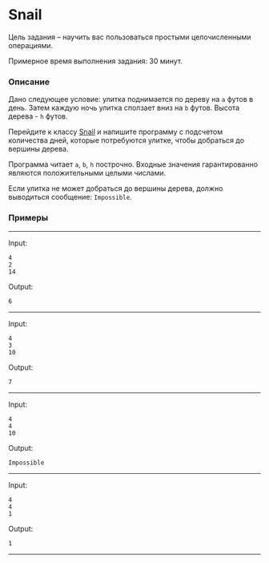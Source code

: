 # Snail
Цель задания – научить вас пользоваться простыми целочисленными операциями.

Примерное время выполнения задания: 30 минут.

### Описание
Дано следующее условие: улитка поднимается по дереву на `a` футов в день. Затем каждую ночь улитка сползает вниз на `b` футов. Высота дерева - `h` футов.

Перейдите к классу  [Snail](/com/epam/training/autotasks/snail/Snail.java) и напишите программу с подсчетом количества дней, которые потребуются улитке, чтобы добраться до вершины дерева.

Программа читает `a`, `b`, `h` построчно. Входные значения гарантированно являются положительными целыми числами.

Если улитка не может добраться до вершины дерева, должно выводиться сообщение: `Impossible`.

### Примеры

---
Input:
```
4
2
14
```

Output:
```
6
```

---
Input:
```
4
3
10
```

Output:
```
7
```

---
Input:
```
4
4
10
```

Output:
```
Impossible
```

---
Input:
```
4
4
1
```

Output:
```
1
```

---
